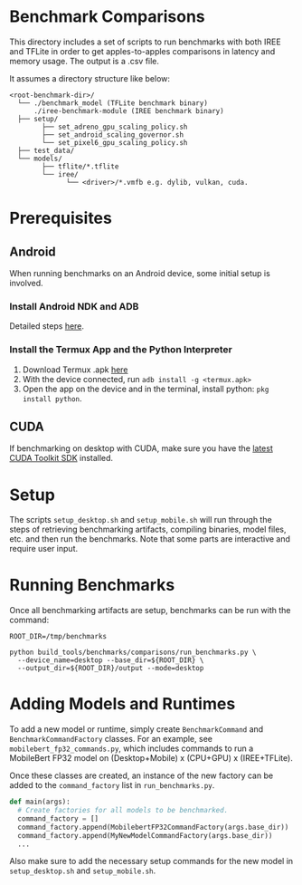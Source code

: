 # Benchmark Comparisons

This directory includes a set of scripts to run benchmarks with both IREE and
TFLite in order to get apples-to-apples comparisons in latency and memory usage.
The output is a .csv file.

It assumes a directory structure like below:

```text
<root-benchmark-dir>/
  └── ./benchmark_model (TFLite benchmark binary)
      ./iree-benchmark-module (IREE benchmark binary)
  ├── setup/
        ├── set_adreno_gpu_scaling_policy.sh
        ├── set_android_scaling_governor.sh
        └── set_pixel6_gpu_scaling_policy.sh
  ├── test_data/
  └── models/
        ├── tflite/*.tflite
        └── iree/
              └── <driver>/*.vmfb e.g. dylib, vulkan, cuda.
```

# Prerequisites

## Android

When running benchmarks on an Android device, some initial setup is involved.

### Install Android NDK and ADB

Detailed steps
[here](https://iree-org.github.io/iree/building-from-source/android/#install-android-ndk-and-adb).

### Install the Termux App and the Python Interpreter

1.  Download Termux .apk
    [here](https://github.com/termux/termux-app/releases/download/v0.118.0/termux-app_v0.118.0+github-debug_arm64-v8a.apk)
2.  With the device connected, run `adb install -g <termux.apk>`
3.  Open the app on the device and in the terminal, install python: `pkg install
    python`.

## CUDA

If benchmarking on desktop with CUDA, make sure you have the
[latest CUDA Toolkit SDK](https://developer.nvidia.com/cuda-downloads)
installed.

# Setup

The scripts `setup_desktop.sh` and `setup_mobile.sh` will run through the steps
of retrieving benchmarking artifacts, compiling binaries, model files, etc. and
then run the benchmarks. Note that some parts are interactive and require user
input.

# Running Benchmarks

Once all benchmarking artifacts are setup, benchmarks can be run with the
command:

```shell
ROOT_DIR=/tmp/benchmarks

python build_tools/benchmarks/comparisons/run_benchmarks.py \
  --device_name=desktop --base_dir=${ROOT_DIR} \
  --output_dir=${ROOT_DIR}/output --mode=desktop
```

# Adding Models and Runtimes

To add a new model or runtime, simply create `BenchmarkCommand` and
`BenchmarkCommandFactory` classes. For an example, see
`mobilebert_fp32_commands.py`, which includes commands to run a MobileBert FP32
model on (Desktop+Mobile) x (CPU+GPU) x (IREE+TFLite).

Once these classes are created, an instance of the new factory can be added to
the `command_factory` list in `run_benchmarks.py`.

```python
def main(args):
  # Create factories for all models to be benchmarked.
  command_factory = []
  command_factory.append(MobilebertFP32CommandFactory(args.base_dir))
  command_factory.append(MyNewModelCommandFactory(args.base_dir))
  ...
```

Also make sure to add the necessary setup commands for the new model in
`setup_desktop.sh` and `setup_mobile.sh`.
